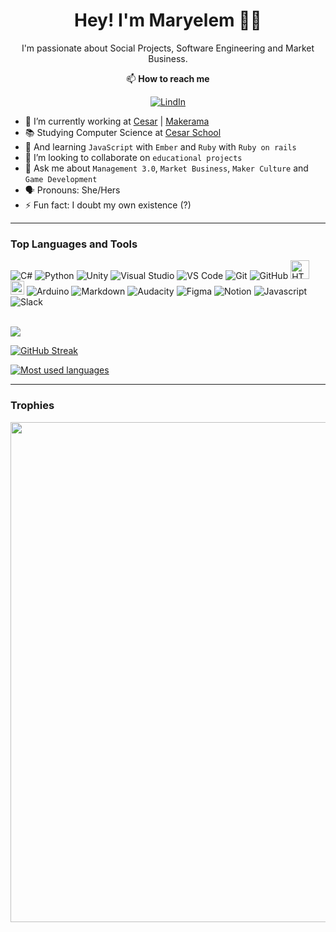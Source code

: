 <h1 align='center'>
Hey! I'm Maryelem 🤯🧐
</h1>

<p align='center'>
 I'm passionate about Social Projects, Software Engineering and Market Business.
</p>

<div align='center'>
📫 <strong>How to reach me</strong><br>

[![LindIn](https://img.shields.io/badge/LinkedIn-0077B5?style=for-the-badge&logo=linkedin&logoColor=white)](https://www.linkedin.com/in/maryelem-rodrigues/)
</div>

- 🔭 I’m currently working at [Cesar](https://github.com/CESARBR) | [Makerama](https://github.com/Makerama)
- 📚 Studying Computer Science at [Cesar School](https://github.com/Abduzidos)
- 🌱 And learning `JavaScript` with `Ember` and `Ruby` with `Ruby on rails` 
- 👯 I’m looking to collaborate on `educational projects`
- 💬 Ask me about `Management 3.0`, `Market Business`, `Maker Culture` and `Game Development` 
- 🗣 Pronouns: She/Hers
- ⚡ Fun fact: I doubt my own existence (?)

---

### Top Languages and Tools

![C#](https://img.shields.io/badge/C%23-239120?style=for-the-badge&logo=c-sharp&logoColor=white)
![Python](https://img.shields.io/badge/Python-3776ab?style=for-the-badge&logo=python&logoColor=white)
![Unity](https://img.shields.io/badge/Unity-000000?style=for-the-badge&logo=unity&logoColor=white)
![Visual Studio](https://img.shields.io/badge/Visual%20Studio-5C2D91?style=for-the-badge&logo=visual-studio&logoColor=white)
![VS Code](https://img.shields.io/badge/VS%20Code-007acc?style=for-the-badge&logo=visual-studio-code&logoColor=white)
![Git](https://img.shields.io/badge/Git-f05032?style=for-the-badge&logo=git&logoColor=white)
![GitHub](https://img.shields.io/badge/GitHub-181717?style=for-the-badge&logo=github&logoColor=white)
<img src="https://upload.wikimedia.org/wikipedia/commons/thumb/6/61/HTML5_logo_and_wordmark.svg/1200px-HTML5_logo_and_wordmark.svg.png" alt="HTML5 logo" width="30">
<img src="https://upload.wikimedia.org/wikipedia/commons/thumb/d/d5/CSS3_logo_and_wordmark.svg/1452px-CSS3_logo_and_wordmark.svg.png" alt="CSS3 logo" width="22">
![Arduino](https://img.shields.io/badge/Arduino-00979D?style=for-the-badge&logo=arduino&logoColor=white)
![Markdown](https://img.shields.io/badge/Markdown-000000?style=for-the-badge&logo=markdown&logoColor=white)
![Audacity](https://img.shields.io/badge/Audacity-0000CC?style=for-the-badge&logo=audacity&logoColor=white)
![Figma](https://img.shields.io/badge/Figma-F24E1E?style=for-the-badge&logo=figma&logoColor=white)
![Notion](https://img.shields.io/badge/Notion-000000?style=for-the-badge&logo=notion&logoColor=white)
![Javascript](https://img.shields.io/badge/Javascript-f7df1e?style=for-the-badge&logo=javascript&logoColor=white)
![Slack](https://img.shields.io/badge/Slack-4A154B?style=for-the-badge&logo=slack&logoColor=white)

<br/>

<img align="center" src="https://github-readme-stats.vercel.app/api?username=iMaary&count_private=true&show_icons=true&include_all_commits=true&theme=github_dark" />

[![GitHub Streak](http://github-readme-streak-stats.herokuapp.com?user=iMaary&theme=github-dark&date_format=j%20M%5B%20Y%5D&ring=4C8EDA&dates=4C8EDA&stroke=1C2F45&border=E4E2E2)](https://git.io/streak-stats)

[![Most used languages](https://github-readme-stats.vercel.app/api/top-langs/?username=iMaary&layout=compact&theme=tokyonight)](https://github.com/anuraghazra/github-readme-stats)


<!--
<img align="center" width=495 src="https://github-readme-stats.vercel.app/api/wakatime?username=iMaary&title_color=C9D1D9&icon_color=8B949E&text_color=8B949E&bg_color=0D1117"/>
-->

---

### Trophies

<div>
  <img width=800 src="https://github-profile-trophy.vercel.app/?username=iMaary&theme=darkhub&margin-w=3&margin-h=15"/>
</div>

<!--
---

 ### Developer of

[![O Pequeno Cabra da Peste](https://github-readme-stats.vercel.app/api/pin/?username=ErickSimoes&repo=ultrasonic&title_color=C9D1D9&icon_color=8B949E&text_color=8B949E&bg_color=0D1117)](https://github.com/giribroba/pequenoCabraDaPeste)

### Contributor

[![Um Jogo de Barco](https://github-readme-stats.vercel.app/api/pin/?username=OtacilioN&repo=Brasilino&title_color=C9D1D9&icon_color=8B949E&text_color=8B949E&bg_color=0D1117)](https://github.com/iMaary/Nether-Switch) 
-->
